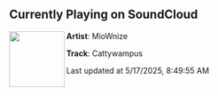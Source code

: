 ## Currently Playing on SoundCloud

[<img align="left" width="100" src="https://i1.sndcdn.com/artworks-rw1D8LqZMMJPwJcT-bYpzyQ-t500x500.png">](https://soundcloud.com/miownize/2dabe4b4-b53e-4acc-9104-930e90f774c6)

**Artist**: MioWnize 

**Track**: Cattywampus

Last updated at 5/17/2025, 8:49:55 AM
